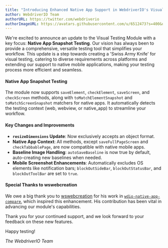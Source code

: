 ```yaml
---
title: "Introducing Enhanced Native App Support in WebdriverIO's Visual Testing Module!"
author: WebdriverIO Team
authorURL: https://twitter.com/webdriverio
authorImageURL: https://avatars.githubusercontent.com/u/6512473?s=400&u=69d781679fe5cda99067d8193890ad5cb7450e4a&v=4
---
```


We're excited to announce an update to the Visual Testing Module with a key focus: **Native App Snapshot Testing**. Our vision has always been to provide a comprehensive, versatile testing tool that simplifies your workflow. This update is a step towards creating a 'Swiss Army Knife' for visual testing, catering to diverse requirements across platforms and extending our support to native mobile applications, making your testing process more efficient and seamless.

#### Native App Snapshot Testing

The module now supports `saveElement`, `checkElement`, `saveScreen`, and `checkScreen` methods, along with `toMatchElementSnapshot` and `toMatchScreenSnapshot` matchers for native apps. It automatically detects the testing context (web, webview, or native_app) to streamline your workflow.

#### Key Changes and Improvements

- **`resizeDimensions` Update**: Now exclusively accepts an object format.
- **Native App Context**: All methods, except `saveFullPageScreen` and `checkTabbablePage`, are now compatible with native mobile apps.
- **Baseline Image Handling**: `autoSaveBaseline` is now true by default, auto-creating new baselines when needed.
- **Mobile Screenshot Enhancements**: Automatically excludes OS elements like notification bars; `blockOutSideBar`, `blockOutStatusBar`, and `blockOutToolBar` are set to `true`.

#### Special Thanks to wswebcreation

We owe a big thank you to [wswebcreation](https://github.com/wswebcreation) for his work in [`wdio-native-app-compare`](https://github.com/wswebcreation/wdio-native-app-compare), which inspired this enhancement. His contribution has been vital in advancing our module's capabilities.

Thank you for your continued support, and we look forward to your feedback on these new features.

Happy testing!

*The WebdriverIO Team*
